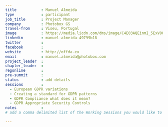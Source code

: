 ```yaml
---
title           : Manuel Almeida
type            : participant
job_title       : Project Manager
company         : Photobox GS
travel-from     : Viseu, Portugal
image           : https://media.licdn.com/dms/image/C4E03AQEinmI_5ExVOQ/profile-displayphoto-shrink_800_800/0?e=1528664400&v=beta&t=nIGoQtOdgbwL_XbB-r8lV3NT_yGu33VbHSN8ktW-8n4
linkedin        : manuel-almeida-49799b18
twitter         :
facebook        :
website         : http://offda.eu
email           : manuel.almeida@photobox.com
project_leader  :
chapter_leader  :
regonline       :
pre-summit      :
status          : add details
sessions        :
  - European GDPR variations
  - Creating a standard for GDPR patterns
  - GDPR Compliance what does it mean?
  - GDPR Appropriate Security Controls
notes           :
# add a comma delimited list of the Working Sessions you would like to attend in the meta above (use the session's title) e.g. sessions: Security Playbooks Diagrams, Hackathon Daily Sessions

---
```

